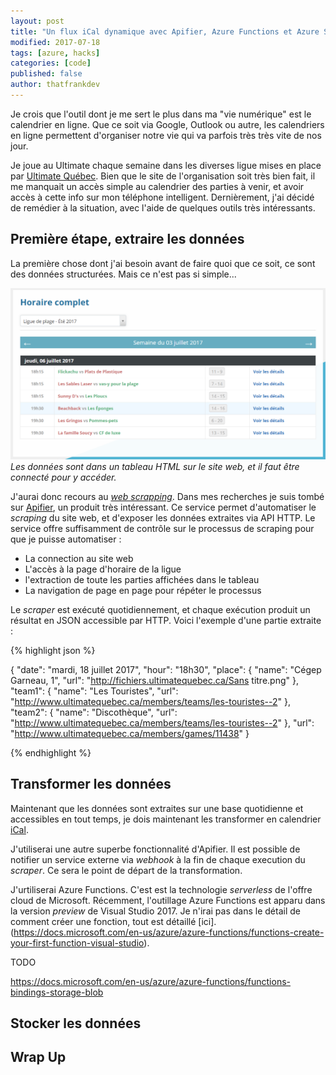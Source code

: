 ```yaml
---
layout: post
title: "Un flux iCal dynamique avec Apifier, Azure Functions et Azure Storage"
modified: 2017-07-18
tags: [azure, hacks]
categories: [code]
published: false
author: thatfrankdev
---
```


Je crois que l'outil dont je me sert le plus dans ma "vie numérique" est le calendrier en ligne. Que ce soit via Google, Outlook ou autre, les calendriers en ligne permettent d'organiser notre vie qui va parfois très très vite de nos jour.

Je joue au Ultimate chaque semaine dans les diverses ligue mises en place par [Ultimate Québec](http://www.ultimatequebec.ca/). Bien que le site de l'organisation soit très bien fait, il me manquait un accès simple au calendrier des parties à venir, et avoir accès à cette info sur mon téléphone intelligent. Dernièrement, j'ai décidé de remédier à la situation, avec l'aide de quelques outils très intéressants.

## Première étape, extraire les données

La première chose dont j'ai besoin avant de faire quoi que ce soit, ce sont des données structurées. Mais ce n'est pas si simple...

![tableau de la ligue sur le web](/images/posts/ical-apifier-azurefunctions-azurestorage/league-schedule-table.png)
_Les données sont dans un tableau HTML sur le site web, et il faut être connecté pour y accéder._

J'aurai donc recours au [_web scrapping_](https://en.wikipedia.org/wiki/Web_scraping). Dans mes recherches je suis tombé sur [Apifier](https://www.apifier.com/), un produit très intéressant. Ce service permet d'automatiser le _scraping_ du site web, et d'exposer les données extraites via API HTTP. Le service offre suffisamment de contrôle sur le processus de scraping pour que je puisse automatiser :

* La connection au site web
* L'accès à la page d'horaire de la ligue
* l'extraction de toute les parties affichées dans le tableau
* La navigation de page en page pour répéter le processus

Le _scraper_ est exécuté quotidiennement, et chaque exécution produit un résultat en JSON accessible par HTTP. Voici l'exemple d'une partie extraite :

{% highlight json %}

{
    "date": "mardi, 18 juillet 2017",
    "hour": "18h30",
    "place": {
        "name": "Cégep Garneau, 1",
        "url": "http://fichiers.ultimatequebec.ca/Sans titre.png"
    },
    "team1": {
        "name": "Les Touristes",
        "url": "http://www.ultimatequebec.ca/members/teams/les-touristes--2"
    },
    "team2": {
        "name": "Discothèque",
        "url": "http://www.ultimatequebec.ca/members/teams/les-touristes--2"
    },
    "url": "http://www.ultimatequebec.ca/members/games/11438"
}

{% endhighlight %}

## Transformer les données

Maintenant que les données sont extraites sur une base quotidienne et accessibles en tout temps, je dois maintenant les transformer en calendrier [iCal](https://icalendar.org/RFC-Specifications/iCalendar-RFC-5545/).

J'utiliserai une autre superbe fonctionnalité d'Apifier. Il est possible de notifier un service externe via _webhook_ à la fin de chaque execution du _scraper_. Ce sera le point de départ de la transformation.

J'urtiliserai Azure Functions. C'est est la technologie _serverless_ de l'offre cloud de Microsoft. Récemment, l'outillage Azure Functions est apparu dans la version _preview_ de Visual Studio 2017. Je n'irai pas dans le détail de comment créer une fonction, tout est détaillé [ici].(https://docs.microsoft.com/en-us/azure/azure-functions/functions-create-your-first-function-visual-studio).

TODO

https://docs.microsoft.com/en-us/azure/azure-functions/functions-bindings-storage-blob

## Stocker les données

## Wrap Up